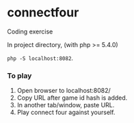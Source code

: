 connectfour
===========

Coding exercise

In project directory, (with php >= 5.4.0)

```php -S localhost:8082```.

### To play

1. Open browser to localhost:8082/
1. Copy URL after game id hash is added.
1. In another tab/window, paste URL.
1. Play connect four against yourself.
